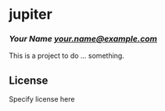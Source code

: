 # jupiter
### _Your Name <your.name@example.com>_

This is a project to do ... something.

## License

Specify license here

